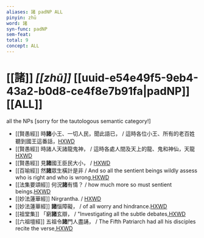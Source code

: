 ```yaml
---
aliases: 諸 padNP ALL
pinyin: zhū
word: 諸
syn-func: padNP
sem-feat: 
total: 9
concept: ALL 
---
```

# [[諸]] *[[zhū]]*  [[uuid-e54e49f5-9eb4-43a2-b0d8-ce4f8e7b91fa|padNP]] [[ALL]]
all the NPs [sorry for the tautologous semantic category!]
 - [[賢愚經]] 時**諸**小王、一切人民，聞此語已， / 這時各位小王、所有的老百姓聽到國王這番話，[HXWD](https://hxwd.org/textview.html?location=KR6b0059_T_001-0349c.32)
 - [[賢愚經]] 時諸人天諸龍鬼神， / 這時各處人間及天上的龍、鬼和神仙，天龍[HXWD](https://hxwd.org/textview.html?location=KR6b0059_T_001-0352b.35)
 - [[賢愚經]] 見**諸**國王臣民大小， / [HXWD](https://hxwd.org/textview.html?location=KR6b0059_T_003-0370b.8)
 - [[百喻經]] 然**諸**眾生橫計是非 / And so all the sentient beings wildly assess who is right and who is wrong,[HXWD](https://hxwd.org/textview.html?location=KR6b0066_T_003-0552c.26)
 - [[法集要頌經]] 何況**諸**有情？ / how much more so must sentient beings.[HXWD](https://hxwd.org/textview.html?location=KR6b0070_T_001-0777c.3)
 - [[妙法蓮華經]] Nirgrantha. / [HXWD](https://hxwd.org/textview.html?location=KR6d0001_T_005-0037a.35)
 - [[妙法蓮華經]] **諸**惱障礙， / of all worry and hindrance.[HXWD](https://hxwd.org/textview.html?location=KR6d0001_T_005-0038a.69)
 - [[祖堂集]] 「窮**諸**玄辯， / "Investigating all the subtle debates,[HXWD](https://hxwd.org/textview.html?location=KR6q0002_Yan_005-2032a.46)
 - [[六祖壇經]] 五祖令**諸**門人盡誦， / The Fifth Patriarch had all his disciples recite the verse,[HXWD](https://hxwd.org/textview.html?location=KR6q0082_T_001-0337c.77)